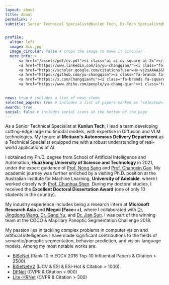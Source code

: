 ```yaml
---
layout: about
title: About
permalink: /
subtitle: Senior Technical Specialist@Kunlun Tech, Ex-Tech Specialist@Meituan, Intern@MSRA, Megvii


profile:
  align: left
  image: bio.jpg
  image_circular: false # crops the image to make it circular
  more_info: >
      <a href="/assets/pdf/cv.pdf"><i class="ai ai-cv-square ai-2x"></i></a>
      <a href="https://www.linkedin.com/in/yu-changqian/"><i class="fa-brands fa-linkedin fa-2x"></i></a>
      <a href="https://scholar.google.com/citations?user=Hv-vj2sAAAAJ&hl=en"><i class="ai ai-google-scholar-square ai-2x"></i></a>
      <a href="https://github.com/yu-changqian"><i class="fa-brands fa-square-github fa-2x"></i></a>
      <a href="https://x.com/ChangqianYu"><i class="fa-brands fa-square-x-twitter fa-2x"></i></a>
      <a href="https://www.zhihu.com/people/yu-chang-qian"><i class="fa-brands fa-zhihu fa-2x"></i></a>
      

news: true # includes a list of news items
selected_papers: true # includes a list of papers marked as "selected={true}"
awards: true
social: false # includes social icons at the bottom of the page
---
```

As a Senior Technical Specialist at **Kunlun Tech**, I lead a team developing cutting-edge large multimodal models, with expertise in Diffusion and VLM technologies. My tenure at **Meituan's Autonomous Delivery Department** as a Technical Specialist equipped me with a robust understanding of real-world applications of AI.

I obtained my Ph.D. degree from School of Artificial Intelligence and Automation, **Huazhong University of Science and Technology** in 2021, under the expert guidance of [Prof. Nong Sang](https://scholar.google.com/citations?user=ky_ZowEAAAAJ&hl=zh-CN) and [Prof. Changxin Gao](https://scholar.google.com/citations?user=4tku-lwAAAAJ&hl=zh-CN). My academic journey was further enriched by a visiting Ph.D. position at the Australian Institute for Machine Learning, **University of Adelaide**, where I worked closely with [Prof. Chunhua Shen](https://scholar.google.com/citations?user=Ljk2BvIAAAAJ&hl=zh-CN). During my doctoral studies, I received the **Excellent Doctoral Dissertation Award** (one of only 10 students in the country).

My industry experience includes being a research intern at **Microsoft Research Asia** and **Megvii (Face++)**, where I collaborated with [Dr. Jingdong Wang](https://jingdongwang2017.github.io/), [Dr. Gang Yu](https://www.skicyyu.org/), and [Dr. Jian Sun](https://scholar.google.com/citations?user=ALVSZAYAAAAJ&hl=en). I was part of the winning team at the COCO & Mapillary Panoptic Segmentation Challenge 2018.

My passion lies in tackling complex problems in computer vision and artificial intelligence. I have made significant contributions to the fields of semantic/panoptic segmentation, behavior prediction, and vision-language models. Among my most notable works are:
- [BiSeNet](https://openaccess.thecvf.com/content_ECCV_2018/html/Changqian_Yu_BiSeNet_Bilateral_Segmentation_ECCV_2018_paper.html) (Rank 10 in ECCV 2018 Top-10 Influential Papers & Citation > 2500).
- [BiSeNetV2](https://link.springer.com/article/10.1007/s11263-021-01515-2) (IJCV & ESI & ESI-Hot & Citation > 1000).
- [DFNet](https://openaccess.thecvf.com/content_cvpr_2018/html/Yu_Learning_a_Discriminative_CVPR_2018_paper.html) (CVPR & Citation > 900)
- [Lite-HRNet](https://openaccess.thecvf.com/content/CVPR2021/html/Yu_Lite-HRNet_A_Lightweight_High-Resolution_Network_CVPR_2021_paper.html) (CVPR & Citation > 300)
